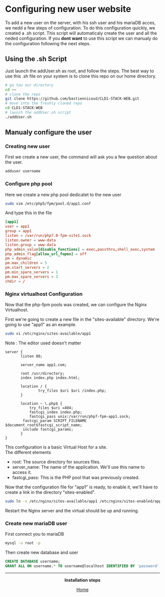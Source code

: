 # Configuring new user website
To add a new user on the server, with his ssh user and his mariaDB acces, we nedd a few steps of configuration.
To do this configuration quickly, we created a .sh script. This script will automaticaly create the user and all the neded configuration.
If you **dont want** to use this script we can manualy do the configuration following the next steps.

## Using the .sh Script
Just launch the addUser.sh as root, and follow the steps.
The best way to use this .sh file on your system is to clone this repo on our home directory.
```bash
# go tou our directory
cd ~~
# clone the repo
git clone https://github.com/bastiennicoud/CLD1-STACK-WEB.git
# move into the freshly cloned repo
cd CLD1-STACK-WEB
# launch the addUser.sh script
./addUser.sh
```

## Manualy configure the user
### Creating new user
First we create a new user, the command will ask you a few question about the user.
```bash
adduser username
```

### Configure php pool
Here we create a new php pool dedicatet to the new user
```bash
sudo vim /etc/php5/fpm/pool.d/app1.conf
```

And type this in the file
```conf
[app1]
user = app1
group = app1
listen = /var/run/php7.0-fpm-site1.sock
listen.owner = www-data
listen.group = www-data
php_admin_value[disable_functions] = exec,passthru,shell_exec,system
php_admin_flag[allow_url_fopen] = off
pm = dynamic
pm.max_children = 5
pm.start_servers = 2
pm.min_spare_servers = 1
pm.max_spare_servers = 3
chdir = /
```

### Nginx virtualhost Configuration
Now that the php-fpm pools was created, we can configure the Nginx Virtualhost.

First we're going to create a new file in the "sites-available" directory. We're going to use "app1" as an example.

```bash
sudo vi /etc/nginx/sites-available/app1
```
Note : The editor used doesn't matter
~~~nginx
server {
       listen 80;

       server_name app1.com;

       root /usr/directory;
       index index.php index.html;

       location / {
               try_files $uri $uri /index.php;
       }

       location ~ \.php$ {
           try_files $uri =404;
           fastcgi_index index.php;
           fastcgi_pass unix:/var/run/php7-fpm-app1.sock;
        fastcgi_param SCRIPT_FILENAME            $document_root$fastcgi_script_name;
        include fastcgi_params;
       }
}
~~~
This configuration is a basic Virtual Host for a site.</br>
The different elements
* root: The source directory for sources files.
* server_name: The name of the application. We'll use this name to access it.
* fastcgi_pass: This is the PHP pool that was previously created.

Now that the configuration file for "app1" is ready, to enable it, we'll have to create a link in the directory "sites-enabled".
```bash
sudo ln -s /etc/nginx/sites-available/app1 /etc/nginx/sites-enabled/app1
```

Restart the Nginx server and the virtual should be up and running.

### Create new mariaDB user
First connect you to mariaDB
```bash
mysql -u root -p
```

Then create new database and user
```sql
CREATE DATABASE username;
GRANT ALL ON username.* TO username@localhost IDENTIFIED BY 'password';
```

<div align="center">
<hr>

**Installation steps**

[Home](README.md)

</div>